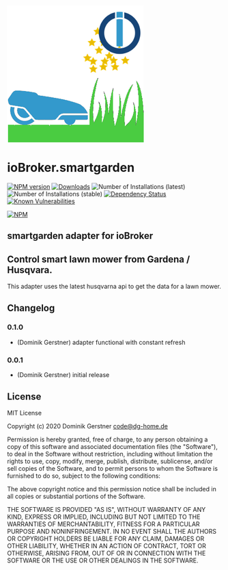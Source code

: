 ![Logo](admin/smartgarden.png)
# ioBroker.smartgarden

[![NPM version](http://img.shields.io/npm/v/iobroker.smartgarden.svg)](https://www.npmjs.com/package/iobroker.smartgarden)
[![Downloads](https://img.shields.io/npm/dm/iobroker.smartgarden.svg)](https://www.npmjs.com/package/iobroker.smartgarden)
![Number of Installations (latest)](http://iobroker.live/badges/smartgarden-installed.svg)
![Number of Installations (stable)](http://iobroker.live/badges/smartgarden-stable.svg)
[![Dependency Status](https://img.shields.io/david/dg-services/iobroker.smartgarden.svg)](https://david-dm.org/dg-services/iobroker.smartgarden)
[![Known Vulnerabilities](https://snyk.io/test/github/dg-services/ioBroker.smartgarden/badge.svg)](https://snyk.io/test/github/dg-services/ioBroker.smartgarden)

[![NPM](https://nodei.co/npm/iobroker.smartgarden.png?downloads=true)](https://nodei.co/npm/iobroker.smartgarden/)

## smartgarden adapter for ioBroker

## Control smart lawn mower from Gardena / Husqvara.
This adapter uses the latest husqvarna api to get the data for a lawn mower.


## Changelog

### 0.1.0
* (Dominik Gerstner) adapter functional with constant refresh

### 0.0.1
* (Dominik Gerstner) initial release

## License
MIT License

Copyright (c) 2020 Dominik Gerstner <code@dg-home.de>

Permission is hereby granted, free of charge, to any person obtaining a copy
of this software and associated documentation files (the "Software"), to deal
in the Software without restriction, including without limitation the rights
to use, copy, modify, merge, publish, distribute, sublicense, and/or sell
copies of the Software, and to permit persons to whom the Software is
furnished to do so, subject to the following conditions:

The above copyright notice and this permission notice shall be included in all
copies or substantial portions of the Software.

THE SOFTWARE IS PROVIDED "AS IS", WITHOUT WARRANTY OF ANY KIND, EXPRESS OR
IMPLIED, INCLUDING BUT NOT LIMITED TO THE WARRANTIES OF MERCHANTABILITY,
FITNESS FOR A PARTICULAR PURPOSE AND NONINFRINGEMENT. IN NO EVENT SHALL THE
AUTHORS OR COPYRIGHT HOLDERS BE LIABLE FOR ANY CLAIM, DAMAGES OR OTHER
LIABILITY, WHETHER IN AN ACTION OF CONTRACT, TORT OR OTHERWISE, ARISING FROM,
OUT OF OR IN CONNECTION WITH THE SOFTWARE OR THE USE OR OTHER DEALINGS IN THE
SOFTWARE.
